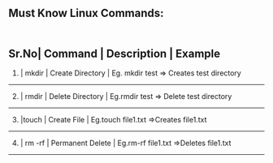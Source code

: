 <b>Must Know Linux Commands:</b><br>
<br>
-----------------------------------------------------------------------------------------------
Sr.No| Command |  Description                  | Example
-----------------------------------------------------------------------------------------------
1.   | mkdir   | Create Directory              | Eg. mkdir test => Creates test directory<br>
-----------------------------------------------------------------------------------------------
2.   | rmdir   | Delete Directory              | Eg.rmdir test => Delete test directory<br>
-----------------------------------------------------------------------------------------------
3.   |touch    | Create File                   | Eg.touch file1.txt =>Creates file1.txt<br>
--------------------------------------------------------------------------------------------------
4.   | rm -rf  | Permanent Delete              | Eg.rm-rf file1.txt =>Deletes file1.txt <br>
--------------------------------------------------------------------------------------------------
